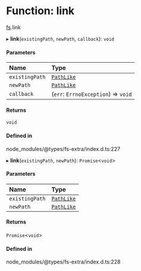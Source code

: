 # Function: link

[fs](../modules/fs.md).link

▸ **link**(`existingPath`, `newPath`, `callback`): `void`

#### Parameters

| Name | Type |
| :------ | :------ |
| `existingPath` | [`PathLike`](../types/fs.PathLike.md) |
| `newPath` | [`PathLike`](../types/fs.PathLike.md) |
| `callback` | (`err`: `ErrnoException`) => `void` |

#### Returns

`void`

#### Defined in

node_modules/@types/fs-extra/index.d.ts:227

▸ **link**(`existingPath`, `newPath`): `Promise`<`void`\>

#### Parameters

| Name | Type |
| :------ | :------ |
| `existingPath` | [`PathLike`](../types/fs.PathLike.md) |
| `newPath` | [`PathLike`](../types/fs.PathLike.md) |

#### Returns

`Promise`<`void`\>

#### Defined in

node_modules/@types/fs-extra/index.d.ts:228
